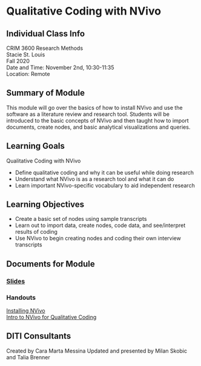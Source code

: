 # Qualitative Coding with NVivo

## Individual Class Info
CRIM 3600 Research Methods
<br>
Stacie St. Louis
<br>
Fall 2020
<br>
Date and Time: November 2nd, 10:30-11:35
<br>
Location: Remote
<br>

## Summary of Module
This module will go over the basics of how to install NVivo and use the software as a literature review and research tool. Students will be introduced to the basic concepts of NVivo and then taught how to import documents, create nodes, and basic analytical visualizations and queries.

## Learning Goals
Qualitative Coding with NVivo
* Define qualitative coding and why it can be useful while doing research
* Understand what NVivo is as a research tool and what it can do
* Learn important NVivo-specific vocabulary to aid independent research  

## Learning Objectives
* Create a basic set of nodes using sample transcripts
* Learn out to import data, create nodes, code data, and see/interpret results of coding
* Use NVivo to begin creating nodes and coding their own interview transcripts

## Documents for Module

### [Slides](https://github.com/NULabNortheastern/digitalassignmentshowcase/blob/master/coding_qualitative/fa20-stlouis-crim3600-nvivo/Slides%20NVivo.pdf)

### Handouts
[Installing NVivo](https://github.com/NULabNortheastern/digitalassignmentshowcase/blob/master/coding_qualitative/fa20-stlouis-crim3600-nvivo/handout-installingNVivo.pdf)
<br/>
[Intro to NVivo for Qualitative Coding](https://github.com/NULabNortheastern/digitalassignmentshowcase/blob/master/coding_qualitative/fa20-stlouis-crim3600-nvivo/handout-NVivo.pdf)

## DITI Consultants
Created by Cara Marta Messina
Updated and presented by Milan Skobic and Talia Brenner
